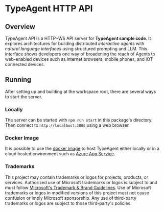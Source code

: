 # TypeAgent HTTP API

## Overview

TypeAgent API is a HTTP+WS API server for **TypeAgent sample code**. It explores architectures for building distributed _interactive agents_ with _natural language interfaces_ using structured prompting and LLM. This interface shows developers one way of broadening the reach of Agents to web-enabled devices such as internet browsers, mobile phones, and IOT connected devices.

## Running

After setting up and building at the workspace root, there are several ways to start the server.

### Locally

The server can be started with `npm run start` in this package's directory. Then connect to `http://localhost:3000` using a web browser.

### Docker Image

It is possible to use the [docker image](../../Dockerfile) to host TypeAgent either locally or in a cloud hosted environment such as [Azure App Service](https://learn.microsoft.com/en-us/azure/app-service/quickstart-custom-container?tabs=dotnet&pivots=container-linux-vscode).

### Trademarks

This project may contain trademarks or logos for projects, products, or services. Authorized use of Microsoft
trademarks or logos is subject to and must follow
[Microsoft's Trademark & Brand Guidelines](https://www.microsoft.com/en-us/legal/intellectualproperty/trademarks/usage/general).
Use of Microsoft trademarks or logos in modified versions of this project must not cause confusion or imply Microsoft sponsorship.
Any use of third-party trademarks or logos are subject to those third-party's policies.
